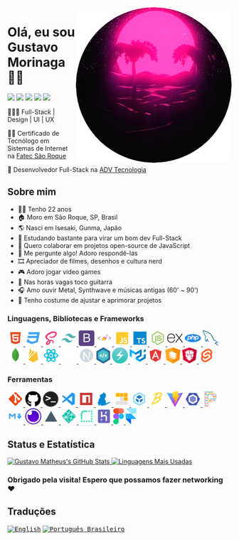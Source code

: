 <!-- markdownlint-disable MD014 -->
<!-- markdownlint-disable MD026 -->
<!-- markdownlint-disable MD033 -->
<!-- markdownlint-disable MD041 -->

<img align="right" width="350" height="350" src="../img/synth-circle.gif">

# Olá, eu sou Gustavo Morinaga 🤟🏼

[<img src="https://img.shields.io/badge/💻_ver_portfólio-100F10.svg?style=for-the-badge&logoColor=white">](https://gustavomorinaga.dev)
[<img src="https://img.shields.io/badge/linkedin-%230077B5.svg?&style=for-the-badge&logo=linkedin&logoColor=white" />](https://www.linkedin.com/in/gustavomorinaga)
[<img src="https://img.shields.io/badge/instagram-%23E4405F.svg?&style=for-the-badge&logo=instagram&logoColor=white">](https://www.instagram.com/gustavomorinaga)
[<img src="https://img.shields.io/badge/facebook-%231877F2.svg?&style=for-the-badge&logo=facebook&logoColor=white">](https://www.facebook.com/gustavomorinaga)
[<img src="https://img.shields.io/badge/Gmail-D14836?style=for-the-badge&logo=gmail&logoColor=white">](mailto:me@gustavomorinaga.dev)

👨🏻‍💻 Full-Stack | Design | UI | UX

👨‍🎓 Certificado de Tecnólogo em Sistemas de Internet na [Fatec São Roque](https://www.fatecsaoroque.edu.br)

💼 Desenvolvedor Full-Stack na [ADV Tecnologia](https://www.advtecnologia.com.br)

## Sobre mim

- 🧑🏻 Tenho 22 anos
- 🏠 Moro em São Roque, SP, Brasil
- 🌎 Nasci em Isesaki, Gunma, Japão
- 🌱 Estudando bastante para virar um bom dev Full-Stack
- 👯 Quero colaborar em projetos open-source de JavaScript
- 💬 Me pergunte algo! Adoro respondê-las
- 🎞️ Apreciador de filmes, desenhos e cultura nerd
- 🎮 Adoro jogar video games
- 🎸 Nas horas vagas toco guitarra
- 🎧 Amo ouvir Metal, Synthwave e músicas antigas (60' ~ 90')
- 💎 Tenho costume de ajustar e aprimorar projetos

### Linguagens, Bibliotecas e Frameworks

<div>
 <a href="https://developer.mozilla.org/pt-BR/docs/Web/HTML">
  <img height="36" title="HTML" src="../icons/html.svg">
 </a>
 <a href="https://developer.mozilla.org/pt-BR/docs/Web/CSS">
  <img height="36" title="CSS" src="../icons/css.svg">
 </a>
 <a href="https://sass-lang.com">
  <img height="36" title="Sass" src="../icons/sass.svg">
 </a>
 <a href="https://tailwindcss.com">
  <img height="36" title="Tailwind CSS" src="../icons/tailwindcss.svg">
 </a>
 <a href="https://getbootstrap.com">
  <img height="36" title="Bootstrap" src="../icons/bootstrap-plain.svg">
 </a>
 <a href="https://styled-components.com">
  <img height="36" title="styled-components" src="../icons/styled-components.png">
 </a>
 <a href="https://developer.mozilla.org/pt-BR/docs/Web/JavaScript">
  <img height="36" title="JavaScript" src="../icons/javascript.svg">
 </a>
 <a href="https://www.typescriptlang.org">
  <img height="36" title="TypeScript" src="../icons/typescript.svg">
 </a>
 <a href="https://nodejs.org">
  <img height="36" title="Node.js" src="../icons/nodejs.svg">
 </a>
 <a href="https://expressjs.com">
  <img height="36" title="Express" src="../icons/express-original.svg">
 </a>
 <a href="https://www.php.net">
  <img height="36" title="PHP" src="../icons/php.svg">
 </a>
 <a href="https://www.mysql.com">
  <img height="36" title="MySQL" src="../icons/mysql-original.svg">
 </a>
 <a href="https://www.mongodb.com">
  <img height="36" title="MongoDB" src="../icons/mongodb-original.svg">
 </a>
 <a href="https://firebase.google.com">
  <img height="36" title="Firebase" src="../icons/firebase.svg">
 </a>
 <a href="https://reactjs.org">
  <img height="36" title="React" src="../icons/react.svg">
 </a>
 <a href="https://expo.io">
  <img height="36" title="Expo" src="../icons/expo.png">
 </a>
 <a href="https://nextjs.org">
  <img height="36" title="Next.js" src="../icons/next.svg">
 </a>
 <a href="https://nativebase.io">
  <img height="36" title="NativeBase" src="../icons/native-base.svg">
 </a>
 <a href="https://chakra-ui.com">
  <img height="36" title="Chakra-UI" src="../icons/chakra-ui.svg">
 </a>
 <a href="https://mui.com">
  <img height="36" title="Material UI" src="../icons/mui.svg">
 </a>
 <a href="https://angular.io">
  <img height="36" title="Angular" src="../icons/angular.svg">
 </a>
 <a href="https://material.angular.io">
  <img height="36" title="Angular Material" src="../icons/angular-material.svg">
 </a>
 <a href="https://www.primefaces.org/primeng">
  <img height="36" title="PrimeNG" src="../icons/primeng.svg">
 </a>
 <a href="https://kit.svelte.dev">
  <img height="36" title="SvelteKit" src="../icons/svelte.svg">
 </a>
</div>

### Ferramentas

<div>
 <a href="https://git-scm.com">
   <img height="36" title="Git" src="../icons/git.svg">
 </a>
 <a href="https://github.com">
   <img height="36" title="GitHub" src="../icons/github.svg">
 </a>
 <a href="https://docs.microsoft.com/pt-br/windows/terminal">
  <img height="36" title="Terminal" src="../icons/terminal.png">
 </a>
 <a href="https://code.visualstudio.com">
   <img height="36" title="Visual Studio Code" src="../icons/vscode.svg">
 </a>
 <a href="https://www.npmjs.com">
   <img height="36" title="npm" src="../icons/npm.svg">
 </a>
 <a href="https://yarnpkg.com">
   <img height="36" title="Yarn" src="../icons/yarn.svg">
 </a>
 <a href="https://pnpm.io">
   <img height="36" title="pnpm" src="../icons/pnpm.svg">
 </a>
 <a href="https://webpack.js.org">
   <img height="36" title="Webpack" src="../icons/webpack.svg">
 </a>
 <a href="https://babeljs.io">
   <img height="36" title="Babel" src="../icons/babel.svg">
 </a>
 <a href="https://vitejs.dev">
   <img height="36" title="Vite" src="../icons/vite.svg">
 </a>
 <a href="https://eslint.org">
   <img height="36" title="ESLint" src="../icons/eslint.svg">
 </a>
 <a href="https://prettier.io">
   <img height="36" title="Prettier" src="../icons/prettier.svg">
 </a>
 <a href="https://www.markdownguide.org">
   <img height="36" title="Markdown" src="../icons/markdown.svg">
 </a>
 <a href="https://insomnia.rest">
   <img height="36" title="Insomnia" src="../icons/insomnia.png">
 </a>
 <a href="https://vercel.com">
   <img height="36" title="Vercel" src="../icons/vercel_light.svg">
 </a>
 <a href="https://www.netlify.com/">
   <img height="36" title="Netlify" src="../icons/netlify.svg">
 </a>
 <a href="https://render.com">
   <img height="36" title="Render" src="../icons/render.svg">
 </a>
 <a href="https://heroku.com">
   <img height="36" title="Heroku" src="../icons/heroku.svg">
 </a>
 <a href="https://figma.com">
   <img height="36" title="Figma" src="../icons/figma.svg">
 </a>
 <a href="https://framer.com">
   <img height="36" title="Framer" src="../icons/framer.png">
 </a>
</div>

## Status e Estatística

<a href="https://github.com/anuraghazra/github-readme-stats" title="Estatísticas do GitHub">
  <img width="450px" src="https://github-readme-stats.vercel.app/api?username=gustavomorinaga&hide=issues&theme=radical&show_icons=true&count_private=true&include_all_commits=true&line_height=24.5&hide_border=true" alt="Gustavo Matheus's GitHub Stats" />
</a>
<a href="https://github.com/anuraghazra/github-readme-stats" title="Most Used Languages">
  <img width="337px" src="https://github-readme-stats.vercel.app/api/top-langs/?username=gustavomorinaga&layout=compact&theme=radical&hide_border=true"
 alt="Linguagens Mais Usadas" />
</a>

### Obrigado pela visita! Espero que possamos fazer networking ❤️

## Traduções

<kbd>[<img title="English" alt="English" src="https://flagicons.lipis.dev/flags/4x3/us.svg" width="22">](../README.md)</kbd>
<kbd>[<img title="Português Brasileiro" alt="Português Brasileiro" src="https://flagicons.lipis.dev/flags/4x3/br.svg" width="22">](./README.pt-BR.md)</kbd>
